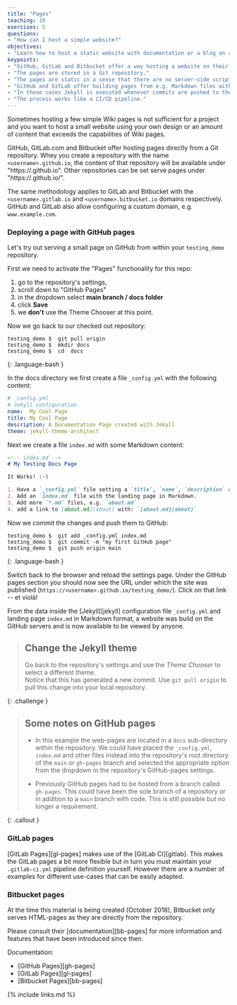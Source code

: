 ```yaml
---
title: "Pages"
teaching: 10
exercises: 5
questions:
- "How can I host a simple website?"
objectives:
- "Learn how to host a static website with documentation or a blog on a Git Platform."
keypoints:
- "GitHub, GitLab and Bitbucket offer a way hosting a website on their platform."
- "The pages are stored in a Git repository."
- "The pages are static in a sense that there are no server-side scripts or databases."
- "GitHub and GitLab offer building pages from e.g. Markdown files with 'Jekyll'"
- "In those cases Jekyll is executed whenever commits are pushed to the server."
- "The process works like a CI/CD pipeline."
---
```


Sometimes hosting a few simple Wiki pages is not sufficient for a project
and you want to host a small website using your own design or an amount of 
content that exceeds the capabilities of Wiki pages.

GitHub, GitLab.com and Bitbucket offer hosting pages directly from a Git repository.
Whey you create a repository with the name `<username>.github.io`, the content 
of that repository will be available under "https://<username>.github.io".
Other repositories can be set serve pages under "https://<username>.github.io/<reponame>".

The same methodology applies to GitLab and Bitbucket with the `<username>.gitlab.io`
and `<username>.bitbucket.io` domains respectively.  GitHub and GitLab also 
allow configuring a custom domain, e.g. `www.example.com`.


### Deploying a page with GitHub pages

Let's try out serving a small page on GitHub from within your `testing_demo`
repository.

First we need to activate the "Pages" functionality for this repo:

1. go to the repository's settings, 
2. scroll down to "GitHub Pages"
3. in the dropdown select **main branch / docs folder**
4. click **Save**
5. we **don't** use the Theme Chooser at this point.

Now we go back to our checked out repository:

~~~
testing_demo $  git pull origin
testing_demo $  mkdir docs
testing_demo $  cd  docs
~~~
{: .language-bash }

In the docs directory we first create a file `_config.yml` with the following
content:

```yaml
# _config.yml
# Jekyll configuration
name:  My Cool Page
title: My Cool Page
description: A Documentation Page created with Jekyll
theme: jekyll-theme-architect
```

Next we create a file `index.md` with some Markdown content:

```markdown
<!-- index.md -->
# My Testing Docs Page

It Works! :-)

1. Have a `_config.yml` file setting a `title`, `name`, `description` and `theme`.
2. Add an `index.md` file with the landing page in Markdown.
3. Add more `*.md` files, e.g. `about.md`
4. add a link to [about.md](about) with: `[about.md](about)`
```

Now we commit the changes and push them to GitHub:

~~~
testing_demo $  git add _config.yml index.md
testing_demo $  git commit -m "my first GitHub page"
testing_demo $  git push origin main
~~~
{: .language-bash }

Switch back to the browser and reload the settings page.  Under the GitHub
pages section you should now see the URL under which the site was published
(`https://<username>.github.io/testing_demo/`).  Click on that link -- et viol&agrave;!

From the data inside the [Jekyll][jekyll] configuration file `_config.yml` 
and landing page `index.md` in Markdown format, a website was build on
the GitHub servers and is now available to be viewed by anyone.


> ## Change the Jekyll theme
> 
> Go back to the repository's settings and use the *Theme Chooser* to select
> a different theme.  
> Notice that this has generated a new commit.  Use `git pull origin` to pull
> this change into your local repository.
>
{: .challenge }



> ## Some notes on GitHub pages
>
> * In this example the web-pages are located in a `docs` sub-directory within 
>   the repository.  We could have placed the `_config.yml`, `index.md` and
>   other files instead into the repository's root directory  of the `main`
>   or `gh-pages` branch and selected the appropriate option from the dropdown
>   in the repository's GitHub-pages settings.
>
> * Previously GitHub pages had to be hosted from a branch called `gh-pages`.
>   This could have been the sole branch of a repository or in addition to
>   a `main` branch with code.  This is still possible but no longer a requirement.
> 
{: .callout }


### GitLab pages

[GitLab Pages][gl-pages] makes use of the [GitLab CI][gitlab].  This makes
the GitLab pages a bit more flexible but in turn you must maintain your
`.gitlab-ci.yml` pipeline definition yourself.
However there are a number of examples for different use-cases that can 
be easily adapted.


### Bitbucket pages

At the time this material is being created (October 2018), Bitbucket
only serves HTML-pages as they are directly from the repository.

Please consult their [documentation][bb-pages] for more information
and features that have been introduced since then.


Documentation:
* [GitHub Pages][gh-pages]
* [GitLab Pages][gl-pages]
* [Bitbucket Pages][bb-pages]




{% include links.md %}
